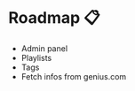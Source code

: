 Roadmap :clipboard:
===================

- Admin panel
- Playlists
- Tags
- Fetch infos from genius.com
